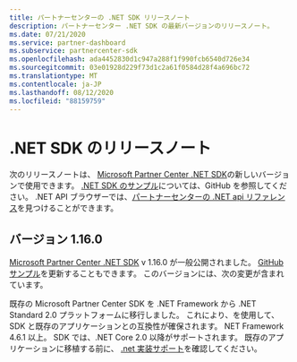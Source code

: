 ```yaml
---
title: パートナーセンターの .NET SDK リリースノート
description: パートナーセンター .NET SDK の最新バージョンのリリースノート。
ms.date: 07/21/2020
ms.service: partner-dashboard
ms.subservice: partnercenter-sdk
ms.openlocfilehash: ada4452830d1c947a288f1f990fcb6540d726e34
ms.sourcegitcommit: 03e01928d229f73d1c2a61f0584d28f4a696bc72
ms.translationtype: MT
ms.contentlocale: ja-JP
ms.lasthandoff: 08/12/2020
ms.locfileid: "88159759"
---
```

# <a name="net-sdk-release-notes"></a>.NET SDK のリリースノート

次のリリースノートは、 [Microsoft Partner Center .NET SDK](https://www.nuget.org/packages/Microsoft.Store.PartnerCenter)の新しいバージョンで使用できます。 [.NET SDK のサンプル](https://github.com/Microsoft/Partner-Center-DotNet-Samples)については、GitHub を参照してください。 .NET API ブラウザーでは、[パートナーセンターの .NET api リファレンス](https://docs.microsoft.com/dotnet/api/?view=partnercenter-dotnet-latest)を見つけることができます。

## <a name="version-1160"></a>バージョン 1.16.0

[Microsoft Partner Center .NET SDK](https://www.nuget.org/packages/Microsoft.Store.PartnerCenter/) v 1.16.0 が一般公開されました。 [GitHub サンプル](https://github.com/Microsoft/Partner-Center-DotNet-Samples)を更新することもできます。 このバージョンには、次の変更が含まれています。

既存の Microsoft Partner Center SDK を .NET Framework から .NET Standard 2.0 プラットフォームに移行しました。 これにより、を使用して、SDK と既存のアプリケーションとの互換性が確保されます。 NET Framework 4.6.1 以上。 SDK では、.NET Core 2.0 以降がサポートされます。 既存のアプリケーションに移植する前に、 [.net 実装サポート](/dotnet/standard/net-standard)を確認してください。   
